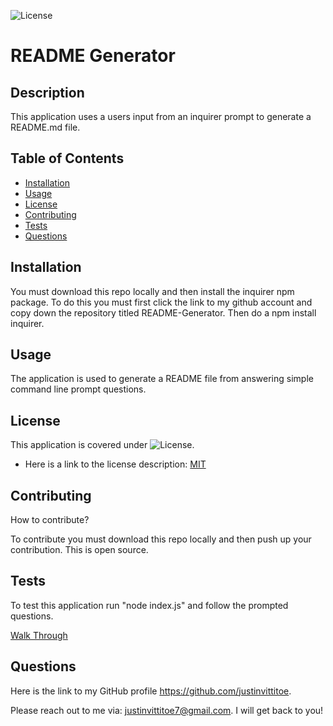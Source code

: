 ![License](https://img.shields.io/badge/license-MIT-blue?label=License&color=blue)
  # README Generator
  
  ## Description

  This application uses a users input from an inquirer prompt to generate a README.md file. 

  ## Table of Contents
  * [Installation](#installation)
  * [Usage](#usage)
  * [License](#license)
  * [Contributing](#contributing)
  * [Tests](#tests)
  * [Questions](#questions)
  
  ## Installation

  You must download this repo locally and then install the inquirer npm package. To do this you must first click the link to my github account and copy down the repository titled README-Generator. Then do a npm install inquirer.

  ## Usage

  The application is used to generate a README file from answering simple command line prompt questions.

  
  ## License
  This application is covered under ![License](https://img.shields.io/badge/license-MIT-blue?label=License&color=blue).

  * Here is a link to the license description: [MIT](https://opensource.org/licenses/MIT)

  

  ## Contributing

  How to contribute?

  To contribute you must download this repo locally and then push up your contribution. This is open source.

  ## Tests

  To test this application run "node index.js" and follow the prompted questions.

  [Walk Through](./assets/README%20Generator%20walkthrough.webm)

  ## Questions

  Here is the link to my GitHub profile https://github.com/justinvittitoe.

  Please reach out to me via: justinvittitoe7@gmail.com. I will get back to you!

